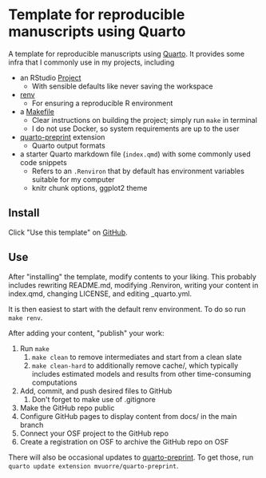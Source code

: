 # Template for reproducible manuscripts using Quarto

A template for reproducible manuscripts using [Quarto](https://quarto.org/). It provides some infra that I commonly use in my projects, including

- an RStudio [Project](https://support.posit.co/hc/en-us/articles/200526207-Using-RStudio-Projects) 
  - With sensible defaults like never saving the workspace
- [renv](https://rstudio.github.io/renv/index.html)
  - For ensuring a reproducible R environment
- a [Makefile](https://www.gnu.org/software/make/)
  - Clear instructions on building the project; simply run `make` in terminal
  - I do not use Docker, so system requirements are up to the user
- [quarto-preprint](https://github.com/mvuorre/quarto-preprint/) extension
  - Quarto output formats
- a starter Quarto markdown file (`index.qmd`) with some commonly used code snippets
  - Refers to an `.Renviron` that by default has environment variables suitable for my computer
  - knitr chunk options, ggplot2 theme

## Install

Click "Use this template" on [GitHub](https://github.com/mvuorre/quarto-preprint-template).

## Use

After "installing" the template, modify contents to your liking. This probably includes rewriting README.md, modifying .Renviron, writing your content in index.qmd, changing LICENSE, and editing _quarto.yml.

It is then easiest to start with the default renv environment. To do so run `make renv`.

After adding your content, "publish" your work:

1. Run `make`
   1. `make clean` to remove intermediates and start from a clean slate
   2. `make clean-hard` to additionally remove cache/, which typically includes estimated models and results from other time-consuming computations
2. Add, commit, and push desired files to GitHub
   1. Don't forget to make use of .gitignore
3. Make the GitHub repo public
4. Configure GitHub pages to display content from docs/ in the main branch
5. Connect your OSF project to the GitHub repo
6. Create a registration on OSF to archive the GitHub repo on OSF

There will also be occasional updates to [quarto-preprint](https://github.com/mvuorre/quarto-preprint/). To get those, run `quarto update extension mvuorre/quarto-preprint`.
